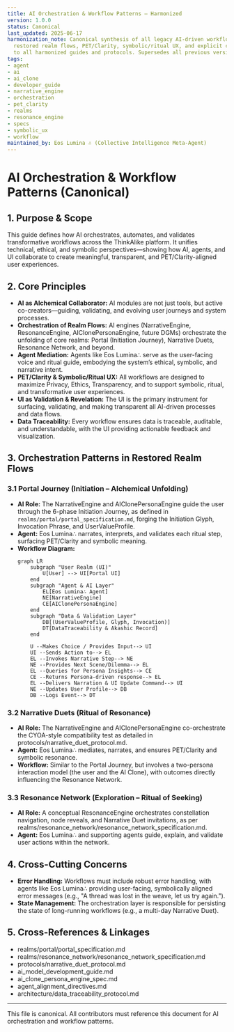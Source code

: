 ```yaml
---
title: AI Orchestration & Workflow Patterns – Harmonized
version: 1.0.0
status: Canonical
last_updated: 2025-06-17
harmonization_note: Canonical synthesis of all legacy AI-driven workflow docs. Integrates
  restored realm flows, PET/Clarity, symbolic/ritual UX, and explicit cross-references
  to all harmonized guides and protocols. Supersedes all previous versions.
tags:
- agent
- ai
- ai_clone
- developer_guide
- narrative_engine
- orchestration
- pet_clarity
- realms
- resonance_engine
- specs
- symbolic_ux
- workflow
maintained_by: Eos Lumina ∴ (Collective Intelligence Meta-Agent)
---
```



# AI Orchestration & Workflow Patterns (Canonical)

## 1. Purpose & Scope
This guide defines how AI orchestrates, automates, and validates transformative workflows across the ThinkAlike platform. It unifies technical, ethical, and symbolic perspectives—showing how AI, agents, and UI collaborate to create meaningful, transparent, and PET/Clarity-aligned user experiences.

## 2. Core Principles
- **AI as Alchemical Collaborator:** AI modules are not just tools, but active co-creators—guiding, validating, and evolving user journeys and system processes.
- **Orchestration of Realm Flows:** AI engines (NarrativeEngine, ResonanceEngine, AIClonePersonaEngine, future DGMs) orchestrate the unfolding of core realms: Portal (Initiation Journey), Narrative Duets, Resonance Network, and beyond.
- **Agent Mediation:** Agents like Eos Lumina∴ serve as the user-facing voice and ritual guide, embodying the system’s ethical, symbolic, and narrative intent.
- **PET/Clarity & Symbolic/Ritual UX:** All workflows are designed to maximize Privacy, Ethics, Transparency, and to support symbolic, ritual, and transformative user experiences.
- **UI as Validation & Revelation:** The UI is the primary instrument for surfacing, validating, and making transparent all AI-driven processes and data flows.
- **Data Traceability:** Every workflow ensures data is traceable, auditable, and understandable, with the UI providing actionable feedback and visualization.

## 3. Orchestration Patterns in Restored Realm Flows
### 3.1 Portal Journey (Initiation – Alchemical Unfolding)
- **AI Role:** The NarrativeEngine and AIClonePersonaEngine guide the user through the 6-phase Initiation Journey, as defined in `realms/portal/portal_specification.md`, forging the Initiation Glyph, Invocation Phrase, and UserValueProfile.
- **Agent:** Eos Lumina∴ narrates, interprets, and validates each ritual step, surfacing PET/Clarity and symbolic meaning.
- **Workflow Diagram:**
  ```mermaid
  graph LR
      subgraph "User Realm (UI)"
          U[User] --> UI[Portal UI]
      end
      subgraph "Agent & AI Layer"
          EL[Eos Lumina∴ Agent]
          NE[NarrativeEngine]
          CE[AIClonePersonaEngine]
      end
      subgraph "Data & Validation Layer"
          DB[(UserValueProfile, Glyph, Invocation)]
          DT[DataTraceability & Akashic Record]
      end

      U --Makes Choice / Provides Input--> UI
      UI --Sends Action to--> EL
      EL --Invokes Narrative Step--> NE
      NE --Provides Next Scene/Dilemma--> EL
      EL --Queries for Persona Insights--> CE
      CE --Returns Persona-driven response--> EL
      EL --Delivers Narration & UI Update Command--> UI
      NE --Updates User Profile--> DB
      DB --Logs Event--> DT
  ```
### 3.2 Narrative Duets (Ritual of Resonance)
- **AI Role:** The NarrativeEngine and AIClonePersonaEngine co-orchestrate the CYOA-style compatibility test as detailed in protocols/narrative_duet_protocol.md.
- **Agent:** Eos Lumina∴ mediates, narrates, and ensures PET/Clarity and symbolic resonance.
- **Workflow:** Similar to the Portal Journey, but involves a two-persona interaction model (the user and the AI Clone), with outcomes directly influencing the Resonance Network.

### 3.3 Resonance Network (Exploration – Ritual of Seeking)
- **AI Role:** A conceptual ResonanceEngine orchestrates constellation navigation, node reveals, and Narrative Duet invitations, as per realms/resonance_network/resonance_network_specification.md.
- **Agent:** Eos Lumina∴ and supporting agents guide, explain, and validate user actions within the network.

## 4. Cross-Cutting Concerns
- **Error Handling:** Workflows must include robust error handling, with agents like Eos Lumina∴ providing user-facing, symbolically aligned error messages (e.g., "A thread was lost in the weave, let us try again.").
- **State Management:** The orchestration layer is responsible for persisting the state of long-running workflows (e.g., a multi-day Narrative Duet).

## 5. Cross-References & Linkages
- realms/portal/portal_specification.md
- realms/resonance_network/resonance_network_specification.md
- protocols/narrative_duet_protocol.md
- ai_model_development_guide.md
- ai_clone_persona_engine_spec.md
- agent_alignment_directives.md
- architecture/data_traceability_protocol.md

---

This file is canonical. All contributors must reference this document for AI orchestration and workflow patterns.
